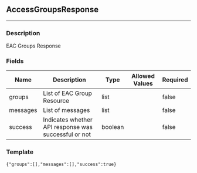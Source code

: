 ## AccessGroupsResponse
---
### Description
EAC Groups Response
### Fields
| Name | Description | Type | Allowed Values | Required |
| ---- | ----------- | ---- | -------------- | -------- |
| groups | List of EAC Group Resource | list |  | false |
| messages | List of messages | list |  | false |
| success | Indicates whether API response was successful or not | boolean |  | false |
### Template
```
{"groups":[],"messages":[],"success":true}
```
